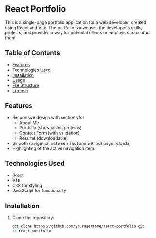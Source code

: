# React Portfolio

This is a single-page portfolio application for a web developer, created using React and Vite. The portfolio showcases the developer's skills, projects, and provides a way for potential clients or employers to contact them.

## Table of Contents

- [Features](#features)
- [Technologies Used](#technologies-used)
- [Installation](#installation)
- [Usage](#usage)
- [File Structure](#file-structure)
- [License](#license)

## Features

- Responsive design with sections for:
  - About Me
  - Portfolio (showcasing projects)
  - Contact Form (with validation)
  - Resume (downloadable)
- Smooth navigation between sections without page reloads.
- Highlighting of the active navigation item.

## Technologies Used

- React
- Vite
- CSS for styling
- JavaScript for functionality

## Installation

1. Clone the repository:
   ```bash
   git clone https://github.com/yourusername/react-portfolio.git
   cd react-portfolio
